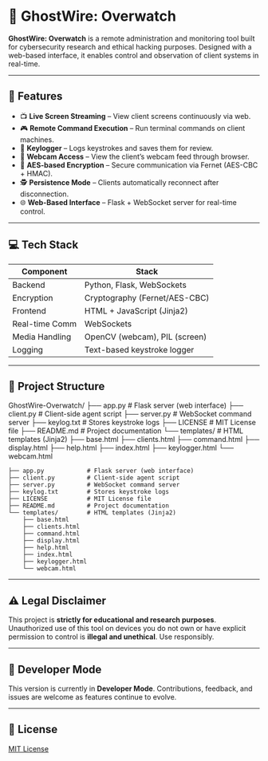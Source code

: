 # 👻 GhostWire: Overwatch

**GhostWire: Overwatch** is a remote administration and monitoring tool built for cybersecurity research and ethical hacking purposes. Designed with a web-based interface, it enables control and observation of client systems in real-time.

---

## 🧠 Features

- 📺 **Live Screen Streaming** – View client screens continuously via web.
- 🎮 **Remote Command Execution** – Run terminal commands on client machines.
- 🧠 **Keylogger** – Logs keystrokes and saves them for review.
- 🎥 **Webcam Access** – View the client’s webcam feed through browser.
- 🔐 **AES-based Encryption** – Secure communication via Fernet (AES-CBC + HMAC).
- 🕵️ **Persistence Mode** – Clients automatically reconnect after disconnection.
- 🌐 **Web-Based Interface** – Flask + WebSocket server for real-time control.

---

## 💻 Tech Stack

| Component       | Stack                          |
|----------------|----------------------------------|
| Backend         | Python, Flask, WebSockets        |
| Encryption      | Cryptography (Fernet/AES-CBC)    |
| Frontend        | HTML + JavaScript (Jinja2)       |
| Real-time Comm  | WebSockets                       |
| Media Handling  | OpenCV (webcam), PIL (screen)    |
| Logging         | Text-based keystroke logger      |

---

## 📂 Project Structure


GhostWire-Overwatch/
├── app.py # Flask server (web interface)
├── client.py # Client-side agent script
├── server.py # WebSocket command server
├── keylog.txt # Stores keystroke logs
├── LICENSE # MIT License file
├── README.md # Project documentation
└── templates/ # HTML templates (Jinja2)
├── base.html
├── clients.html
├── command.html
├── display.html
├── help.html
├── index.html
├── keylogger.html
└── webcam.html
``` GhostWire-Overwatch/
├── app.py            # Flask server (web interface)
├── client.py         # Client-side agent script
├── server.py         # WebSocket command server
├── keylog.txt        # Stores keystroke logs
├── LICENSE           # MIT License file
├── README.md         # Project documentation
└── templates/        # HTML templates (Jinja2)
    ├── base.html
    ├── clients.html
    ├── command.html
    ├── display.html
    ├── help.html
    ├── index.html
    ├── keylogger.html
    └── webcam.html
```
---

## ⚠️ Legal Disclaimer

This project is **strictly for educational and research purposes**. Unauthorized use of this tool on devices you do not own or have explicit permission to control is **illegal and unethical**. Use responsibly.

---

## 🚀 Developer Mode

This version is currently in **Developer Mode**. Contributions, feedback, and issues are welcome as features continue to evolve.

---

## 📜 License

[MIT License](./LICENSE)
